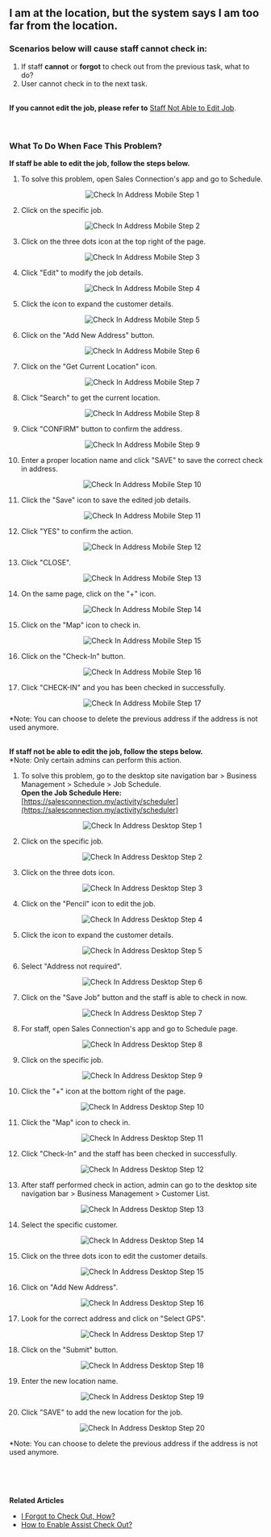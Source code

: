 ## I am at the location, but the system says I am too far from the location.

### Scenarios below will cause staff cannot check in:

  1. If staff **cannot** or **forgot** to check out from the previous task, what to do?<br>
  2. User cannot check in to the next task.<br><br>

**If you cannot edit the job, please refer to** [Staff Not Able to Edit Job](#section2).
<br><br><br>

<a id="section1"></a>
### What To Do When Face This Problem?

  **If staff be able to edit the job, follow the steps below.**<br>
  1. To solve this problem, open Sales Connection's app and go to Schedule.<br>

     <p align="center">
        <img src="img/Check_In_Address_Mobile_Step_1.png" alt="Check In Address Mobile Step 1">
     </p>
     
  2. Click on the specific job.<br>

     <p align="center">
        <img src="img/Check_In_Address_Mobile_Step_2.png" alt="Check In Address Mobile Step 2">
     </p>

  3. Click on the three dots icon at the top right of the page.<br>

     <p align="center">
        <img src="img/Check_In_Address_Mobile_Step_3.png" alt="Check In Address Mobile Step 3">
     </p>
     
  4. Click "Edit" to modify the job details.<br>

     <p align="center">
        <img src="img/Check_In_Address_Mobile_Step_4.png" alt="Check In Address Mobile Step 4">
     </p>

  5. Click the icon to expand the customer details.<br>

     <p align="center">
        <img src="img/Check_In_Address_Mobile_Step_5.png" alt="Check In Address Mobile Step 5">
     </p>
     
  6. Click on the "Add New Address" button.<br>

     <p align="center">
        <img src="img/Check_In_Address_Mobile_Step_6.png" alt="Check In Address Mobile Step 6">
     </p>

  7. Click on the "Get Current Location" icon.<br>

     <p align="center">
        <img src="img/Check_In_Address_Mobile_Step_7.png" alt="Check In Address Mobile Step 7">
     </p>
     
  8. Click "Search" to get the current location.<br>

     <p align="center">
        <img src="img/Check_In_Address_Mobile_Step_8.png" alt="Check In Address Mobile Step 8">
     </p>

  9. Click "CONFIRM" button to confirm the address.<br>

     <p align="center">
        <img src="img/Check_In_Address_Mobile_Step_9.png" alt="Check In Address Mobile Step 9">
     </p>
     
  10. Enter a proper location name and click "SAVE" to save the correct check in address.<br>

      <p align="center">
        <img src="img/Check_In_Address_Mobile_Step_10.png" alt="Check In Address Mobile Step 10">
      </p>

  11. Click the "Save" icon to save the edited job details.<br>

      <p align="center">
        <img src="img/Check_In_Address_Mobile_Step_11.png" alt="Check In Address Mobile Step 11">
      </p>
     
  12. Click "YES" to confirm the action.<br>

      <p align="center">
        <img src="img/Check_In_Address_Mobile_Step_12.png" alt="Check In Address Mobile Step 12">
      </p>

  13. Click "CLOSE".<br>

      <p align="center">
        <img src="img/Check_In_Address_Mobile_Step_13.png" alt="Check In Address Mobile Step 13">
      </p>
     
  14. On the same page, click on the "+" icon.<br>

      <p align="center">
        <img src="img/Check_In_Address_Mobile_Step_14.png" alt="Check In Address Mobile Step 14">
      </p>

  15. Click on the "Map" icon to check in.<br>

      <p align="center">
        <img src="img/Check_In_Address_Mobile_Step_15.png" alt="Check In Address Mobile Step 15">
      </p>

  16. Click on the "Check-In" button.<br>

      <p align="center">
        <img src="img/Check_In_Address_Mobile_Step_16.png" alt="Check In Address Mobile Step 16">
      </p>
     
  17. Click "CHECK-IN" and you has been checked in successfully.<br>

      <p align="center">
        <img src="img/Check_In_Address_Mobile_Step_17.png" alt="Check In Address Mobile Step 17">
      </p>
     
  *Note: You can choose to delete the previous address if the address is not used anymore.
<br><br>

<a id="section2"></a>
  **If staff not be able to edit the job, follow the steps below.**<br>
  *Note: Only certain admins can perform this action.<br>
  1. To solve this problem, go to the desktop site navigation bar > Business Management > Schedule > Job Schedule.<br>
     **Open the Job Schedule Here:** [https://salesconnection.my/activity/scheduler](https://salesconnection.my/activity/scheduler)<br>

     <p align="center">
        <img src="img/Check_In_Address_Desktop_Step_1.png" alt="Check In Address Desktop Step 1">
     </p>
     
  2. Click on the specific job.<br>

     <p align="center">
        <img src="img/Check_In_Address_Desktop_Step_2.png" alt="Check In Address Desktop Step 2">
     </p>

  3. Click on the three dots icon.<br>

     <p align="center">
        <img src="img/Check_In_Address_Desktop_Step_3.png" alt="Check In Address Desktop Step 3">
     </p>
     
  4. Click on the "Pencil" icon to edit the job.<br>

     <p align="center">
        <img src="img/Check_In_Address_Desktop_Step_4.png" alt="Check In Address Desktop Step 4">
     </p>

  5. Click the icon to expand the customer details.<br>

     <p align="center">
        <img src="img/Check_In_Address_Desktop_Step_5.png" alt="Check In Address Desktop Step 5">
     </p>
     
  6. Select "Address not required".<br>

     <p align="center">
        <img src="img/Check_In_Address_Desktop_Step_6.png" alt="Check In Address Desktop Step 6">
     </p>

  7. Click on the "Save Job" button and the staff is able to check in now.<br>

     <p align="center">
        <img src="img/Check_In_Address_Desktop_Step_7.png" alt="Check In Address Desktop Step 7">
     </p>
     
  8. For staff, open Sales Connection's app and go to Schedule page.<br>

     <p align="center">
        <img src="img/Check_In_Address_Desktop_Step_8.png" alt="Check In Address Desktop Step 8">
     </p>

  9. Click on the specific job.<br>

     <p align="center">
        <img src="img/Check_In_Address_Desktop_Step_9.png" alt="Check In Address Desktop Step 9">
     </p>
     
  10. Click the "+" icon at the bottom right of the page.<br>

      <p align="center">
        <img src="img/Check_In_Address_Desktop_Step_10.png" alt="Check In Address Desktop Step 10">
      </p>

  11. Click the "Map" icon to check in.<br>

      <p align="center">
        <img src="img/Check_In_Address_Desktop_Step_11.png" alt="Check In Address Desktop Step 11">
      </p>
     
  12. Click "Check-In" and the staff has been checked in successfully.<br>

      <p align="center">
        <img src="img/Check_In_Address_Desktop_Step_12.png" alt="Check In Address Desktop Step 12">
      </p>

  13. After staff performed check in action, admin can go to the desktop site navigation bar > Business Management > Customer List.<br>

      <p align="center">
        <img src="img/Check_In_Address_Desktop_Step_13.png" alt="Check In Address Desktop Step 13">
      </p>
     
  14. Select the specific customer.<br>

      <p align="center">
        <img src="img/Check_In_Address_Desktop_Step_14.png" alt="Check In Address Desktop Step 14">
      </p>

  15. Click on the three dots icon to edit the customer details.<br>

      <p align="center">
        <img src="img/Check_In_Address_Desktop_Step_15.png" alt="Check In Address Desktop Step 15">
      </p>

  16. Click on "Add New Address".<br>

      <p align="center">
        <img src="img/Check_In_Address_Desktop_Step_16.png" alt="Check In Address Desktop Step 16">
      </p>
     
  17. Look for the correct address and click on "Select GPS".<br>

      <p align="center">
        <img src="img/Check_In_Address_Desktop_Step_17.png" alt="Check In Address Desktop Step 17">
      </p>
     
  18. Click on the "Submit" button.<br>

      <p align="center">
        <img src="img/Check_In_Address_Desktop_Step_18.png" alt="Check In Address Desktop Step 18">
      </p>

  19. Enter the new location name.<br>

      <p align="center">
        <img src="img/Check_In_Address_Desktop_Step_19.png" alt="Check In Address Desktop Step 19">
      </p>
     
  20. Click "SAVE" to add the new location for the job.<br>

      <p align="center">
        <img src="img/Check_In_Address_Desktop_Step_20.png" alt="Check In Address Desktop Step 20">
      </p>
  *Note: You can choose to delete the previous address if the address is not used anymore.

<br><br><br>

**Related Articles**<br>
- [I Forgot to Check Out, How?](Assist_Check_Out.md)
- [How to Enable Assist Check Out?](Enable_Assist_Check_Out.md)
